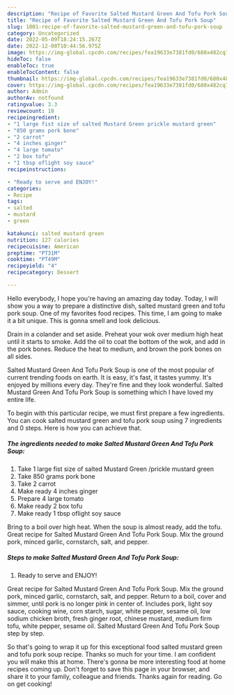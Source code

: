 ```yaml
---
description: "Recipe of Favorite Salted Mustard Green And Tofu Pork Soup"
title: "Recipe of Favorite Salted Mustard Green And Tofu Pork Soup"
slug: 1001-recipe-of-favorite-salted-mustard-green-and-tofu-pork-soup
category: Uncategorized
date: 2022-05-09T18:24:15.267Z
date: 2022-12-08T10:44:56.975Z
image: https://img-global.cpcdn.com/recipes/fea19633e7381fd0/680x482cq70/salted-mustard-green-and-tofu-pork-soup-recipe-main-photo.jpg
hideToc: false
enableToc: true
enableTocContent: false
thumbnail: https://img-global.cpcdn.com/recipes/fea19633e7381fd0/680x482cq70/salted-mustard-green-and-tofu-pork-soup-recipe-main-photo.jpg
cover: https://img-global.cpcdn.com/recipes/fea19633e7381fd0/680x482cq70/salted-mustard-green-and-tofu-pork-soup-recipe-main-photo.jpg
author: Admin
authorAv: notfound
ratingvalue: 3.3
reviewcount: 18
recipeingredient:
- "1 large fist size of salted Mustard Green prickle mustard green"
- "850 grams pork bone"
- "2 carrot"
- "4 inches ginger"
- "4 large tomato"
- "2 box tofu"
- "1 tbsp oflight soy sauce"
recipeinstructions:

- "Ready to serve and ENJOY!"
categories:
- Recipe
tags:
- salted
- mustard
- green

katakunci: salted mustard green 
nutrition: 127 calories
recipecuisine: American
preptime: "PT31M"
cooktime: "PT49M"
recipeyield: "4"
recipecategory: Dessert

---
```



Hello everybody, I hope you're having an amazing day today. Today, I will show you a way to prepare a distinctive dish, salted mustard green and tofu pork soup. One of my favorites food recipes. This time, I am going to make it a bit unique. This is gonna smell and look delicious.

Drain in a colander and set aside. Preheat your wok over medium high heat until it starts to smoke. Add the oil to coat the bottom of the wok, and add in the pork bones. Reduce the heat to medium, and brown the pork bones on all sides.

Salted Mustard Green And Tofu Pork Soup is one of the most popular of current trending foods on earth. It is easy, it's fast, it tastes yummy. It's enjoyed by millions every day. They're fine and they look wonderful. Salted Mustard Green And Tofu Pork Soup is something which I have loved my entire life.


To begin with this particular recipe, we must first prepare a few ingredients. You can cook salted mustard green and tofu pork soup using 7 ingredients and 0 steps. Here is how you can achieve that.

<!--inarticleads1-->

##### The ingredients needed to make Salted Mustard Green And Tofu Pork Soup:

1. Take 1 large fist size of salted Mustard Green /prickle mustard green
1. Take 850 grams pork bone
1. Take 2 carrot
1. Make ready 4 inches ginger
1. Prepare 4 large tomato
1. Make ready 2 box tofu
1. Make ready 1 tbsp oflight soy sauce


Bring to a boil over high heat. When the soup is almost ready, add the tofu. Great recipe for Salted Mustard Green And Tofu Pork Soup. Mix the ground pork, minced garlic, cornstarch, salt, and pepper. 

<!--inarticleads2-->

##### Steps to make Salted Mustard Green And Tofu Pork Soup:


1. Ready to serve and ENJOY!

Great recipe for Salted Mustard Green And Tofu Pork Soup. Mix the ground pork, minced garlic, cornstarch, salt, and pepper. Return to a boil, cover and simmer, until pork is no longer pink in center of. Includes pork, light soy sauce, cooking wine, corn starch, sugar, white pepper, sesame oil, low sodium chicken broth, fresh ginger root, chinese mustard, medium firm tofu, white pepper, sesame oil. Salted Mustard Green And Tofu Pork Soup step by step. 

So that's going to wrap it up for this exceptional food salted mustard green and tofu pork soup recipe. Thanks so much for your time. I am confident you will make this at home. There's gonna be more interesting food at home recipes coming up. Don't forget to save this page in your browser, and share it to your family, colleague and friends. Thanks again for reading. Go on get cooking!
